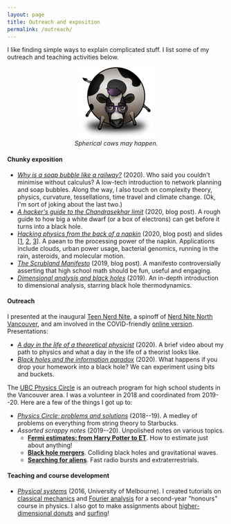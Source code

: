 ```yaml
---
layout: page
title: Outreach and exposition
permalink: /outreach/
---
```


I like finding simple ways to explain complicated stuff.
I list some of my outreach and teaching activities below.
<!-- Science is also more fun when shared!
I list some of my teaching and outreach activities below.-->

<!--I think science is a great way to get to know the world, and a -->
<!--beautiful thing to share! I list some of my outreach and teaching -->
<!--efforts below. -->

<figure>
    <div style="text-align:center"><img src ="/images/cow.png" width="40%" />
    <figcaption><i>Spherical cows may happen.</i></figcaption>
	</div>
</figure>

#### Chunky exposition

- [*Why is a soap bubble like a railway?*](assets/steiner.pdf)
  (2020). Who said you couldn't minimise without calculus? A low-tech
  introduction to network planning and soap bubbles. Along the
  way, I also touch on complexity theory, physics, curvature,
  tessellations, time travel and climate change. (Ok, I'm sort of
  joking about the last two.)
- [*A hacker's guide to the Chandrasekhar limit*](https://hapax.github.io/physics/hacks/chandra/) (2020, blog
  post). A rough guide to how big a white dwarf
  (or a box of electrons) can get before it turns into a black hole.
- [*Hacking physics from the back of a napkin*](https://hapax.github.io/physics/teaching/hacks/napkin-hacks/)
  (2020, blog post) and slides [[1](assets/dim-slides.pdf),
  [2](assets/random-slides.pdf), [3](assets/brownian-slides.pdf)]. A
  paean to the processing power of the napkin. Applications include clouds, urban power usage,
  bacterial genomics, running in the rain, asteroids, and molecular motion.
- [*The Scrubland Manifesto*](https://hapax.github.io/maths/teaching/hacks/scrubland/)
  (2019, blog post). A manifesto controversially asserting that high
  school math should be fun, useful and engaging.
  <!-- I illustrate with derivatives, giving both "pure math"
  highlights (including nowhere-differentiable functions and infinite
  series for π) and applications (subliming spheres, self-similar
  spirals, and sandpiles). -->
- [*Dimensional analysis and black holes*](assets/dimensional-analysis.pdf)
(2019). An in-depth introduction to dimensional analysis, starring black hole thermodynamics.

#### Outreach

I presented at the inaugural
[Teen Nerd Nite](https://northvan.nerdnite.com/teen-nerd-nite/), a
spinoff of
[Nerd Nite North Vancouver](https://northvan.nerdnite.com/), and am
involved in the COVID-friendly
[online version](https://teennerdnite.wordpress.com/).
Presentations:

- [*A day in the life of a theoretical physicist*](https://www.youtube.com/watch?v=brS_7DUmFRk)
(2020). A brief video about my path to physics and what a day in the
life of a theorist looks like.
- [*Black holes and the information paradox*](assets/tnn.pdf)
  (2020). What happens if you drop your homework into a black hole?
  We can experiment using bits and buckets.

The [UBC Physics Circle](https://outreach.phas.ubc.ca/events/metro-vancouver-physics-circle/)
  is an outreach program for high school students in the Vancouver
  area. I was a volunteer in 2018 and coordinated from 2019--20. Here
  are a few of the things I got up to:
<!-- - *The Hacker's Guide to Physics* [[1](assets/dim-slides.pdf),
  [2](assets/random-slides.pdf), [3](assets/brownian-slides.pdf)] (2020). A series of lectures
  covering dimensional analysis,
  random walks, and Brownian motion, ending with a DIY calculation of
  Avogadro's number. Based on aforementioned
  [blog post](https://hapax.github.io/physics/teaching/hacks/napkin-hacks/). -->
- [*Physics Circle: problems and solutions*](assets/circle-probs.pdf)
(2018--19). A medley of problems on everything from string theory to Starbucks.
- *Assorted scrappy notes* (2019--20). Unpolished notes on various
topics.
  - [**Fermi estimates: from Harry Potter to ET**](assets/fermi-estimates.pdf). How
    to estimate just about anything!
  - [**Black hole mergers**](assets/colliding-black-holes.pdf). Colliding
    black holes and gravitational waves.
  - [**Searching for aliens**]({{hapax.github.io}}/assets/ET-phone-home.pdf). Fast
  radio bursts and extraterrestrials.
  
<!-- I wrote and conducted tutorials for a second year course on classical mechanics and Fourier analysis. Stuff I wrote: [*Classical mechanics tutorials*]({{hapax.github.io}}/assets/classical-tutes-full.pdf). Lagrangian and a dash of Hamiltonian mechanics. [*Fourier analysis tutorials*]({{hapax.github.io}}/assets/fourier-tutes-full.pdf). Fourier series, Fourier transforms, and optics. *Assignments*  [[1]({{hapax.github.io}}/assets/physical-systems-a2.pdf),  [2]({{hapax.github.io}}/assets/physical-systems-a3.pdf)]. Higher-dimensional  donuts and surfing.-->
<!-- [*Real analysis*](https://archive.handbook.unimelb.edu.au/view/2016/mast20026)
     (2013--16). An intro to proofs and real analysis. My [extra problems]({{hapax.github.io}}/assets/ra-problems.pdf)!
<!-- Other subjects taught:
     [*Quantum field theory*](https://handbook.unimelb.edu.au/2017/subjects/phyc90008)
     (2017). [*Vector calculus*](https://handbook.unimelb.edu.au/2017/subjects/mast20009)
     (2017). [*Group theory and linear algebra*](http://archive.handbook.unimelb.edu.au/view/2016/mast20022/)
     (2016). [*Linear algebra*](http://archive.handbook.unimelb.edu.au/view/2014/mast10007/)
     (2014). -->

<!-- - *Real analysis* (2014). I was head tutor for an [introductory real analysis subject](https://handbook.unimelb.edu.au/subjects/mast20026), and wrote a [few extension problems]({{hapax.github.io}}/assets/ra-problems.pdf) during my tenure. - -->
<!-- [*Einstein's bottomless beanbag*](assets/conceptual-gravity.pdf) -->
<!-- (2019). Look ma, no equations! A conceptual introduction to -->
<!-- gravity and black holes for interested laypeople. - -->
<!-- [*Random walks with hungry bacteria*]({{ -->
<!-- hapax.github.io}}/assets/random.pdf) (2018). A long problem set -->
<!-- on random walks, from the perspective of a hungry *E. coli* -->
<!-- bacterium. -->

<!-- - [*Colliding black holes*](assets/colliding-black-holes.pdf) and   [*ET phone home*]({{
  hapax.github.io}}/assets/ET-phone-home.pdf) (2020). Material for
  open-ended discussions on black hole collisions and alien signals. -->
<!-- - [*Fermi estimates: from Harry Potter to ET*](assets/fermi-estimates.pdf) (2019). A user's guide to
  order-of-magnitude estimates. Examples along the way include global
  computer storage, the length of the Harry Potter novels, and the number
  of aliens in the galaxy. Rough draft. -->

#### Teaching and course development

<!-- From 2013--2017, I dropped a lot of math and physics at the University of
Melbourne. -->

<!-- - *An introduction to quantum computing* (2020, University of British
  Columbia). [Various assignments](assets/big-qc.pdf) for a graduate course
  that may or may not happen. -->
- [*Physical systems*](https://archive.handbook.unimelb.edu.au/view/2016/phyc20014)
  (2016, University of Melbourne). I created tutorials on
  [classical mechanics]({{hapax.github.io}}/assets/classical-tutes-full.pdf)
  and
  [Fourier analysis]({{hapax.github.io}}/assets/fourier-tutes-full.pdf)
  for a second-year "honours" course in physics. I also got to make assignments about [higher-dimensional donuts]({{hapax.github.io}}/assets/physical-systems-a2.pdf) and [surfing]({{hapax.github.io}}/assets/physical-systems-a3.pdf)!
